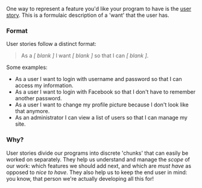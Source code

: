 One way to represent a feature you'd like your program to have is the [user story](https://manifesto.co.uk/agile-concepts-user-stories/). This is a formulaic description of a 'want' that the user has.


### Format

User stories follow a distinct format:

> As a _[ blank ]_ I want _[ blank ]_ so that I can _[ blank ]_.

Some examples:

  * As a user I want to login with username and password so that I can access my information.
  * As a user I want to login with Facebook so that I don't have to remember another password.
  * As a user I want to change my profile picture because I don't look like that anymore.
  * As an administrator I can view a list of users so that I can manage my site.


### Why?

User stories divide our programs into discrete 'chunks' that can easily be worked on separately. They help us understand and manage the _scope_ of our work: which features we should add next, and which are _must have_ as opposed to _nice to have_. They also help us to keep the end user in mind: you know, that person we're actually developing all this for!
